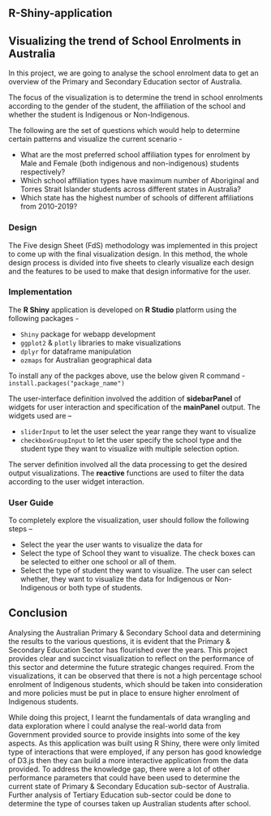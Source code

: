 ## R-Shiny-application
## Visualizing the trend of School Enrolments in Australia
In this project, we are going to analyse the school enrolment data to
get an overview of the Primary and Secondary Education sector of Australia.

The focus of the visualization is to determine the trend in school enrolments according to the
gender of the student, the affiliation of the school and whether the student is Indigenous or
Non-Indigenous.

The following are the set of questions which would help to determine certain patterns and
visualize the current scenario -
- What are the most preferred school affiliation types for enrolment by Male and Female
(both indigenous and non-indigenous) students respectively? 
- Which school affiliation types have maximum number of Aboriginal and Torres Strait
Islander students across different states in Australia?
- Which state has the highest number of schools of different affiliations from 2010-2019?

### Design
The Five design Sheet (FdS) methodology was implemented in this project to come up with
the final visualization design. In this method, the whole design process is divided into five
sheets to clearly visualize each design and the features to be used to make that design
informative for the user.

### Implementation
The **R Shiny** application is developed on **R Studio** platform using the following packages -
- `Shiny` package for webapp development
- `ggplot2` & `plotly` libraries to make visualizations
- `dplyr` for dataframe manipulation
- `ozmaps` for Australian geographical data

To install any of the packges above, use the below given R command - <br>
`install.packages("package_name")`

The user-interface definition involved the addition of **sidebarPanel** of widgets for user
interaction and specification of the **mainPanel** output. 
The widgets used are – 
- `sliderInput` to let the user select the year range they want to visualize 
- `checkboxGroupInput` to let the user specify the school type and the student type they want to visualize with multiple
selection option.

The server definition involved all the data processing to get the desired output visualizations.
The **reactive** functions are used to filter the data according to the user widget interaction.

### User Guide
To completely explore the visualization, user should follow the following steps –

* Select the year the user wants to visualize the data for
* Select the type of School they want to visualize. The check boxes can be selected to
either one school or all of them.
* Select the type of student they want to visualize. The user can select whether, they
want to visualize the data for Indigenous or Non-Indigenous or both type of students.

## Conclusion
Analysing the Australian Primary & Secondary School data and determining the results to the
various questions, it is evident that the Primary & Secondary Education Sector has flourished
over the years. This project provides clear and succinct visualization to reflect on the
performance of this sector and determine the future strategic changes required. From the
visualizations, it can be observed that there is not a high percentage school enrolment of
Indigenous students, which should be taken into consideration and more policies must be put
in place to ensure higher enrolment of Indigenous students.

While doing this project, I learnt the fundamentals of data wrangling and data exploration
where I could analyse the real-world data from Government provided source to provide insights
into some of the key aspects. As this application was built using R Shiny, there were only
limited type of interactions that were employed, if any person has good knowledge of D3.js
then they can build a more interactive application from the data provided. To address the
knowledge gap, there were a lot of other performance parameters that could have been used to
determine the current state of Primary & Secondary Education sub-sector of Australia. Further
analysis of Tertiary Education sub-sector could be done to determine the type of courses taken
up Australian students after school.
